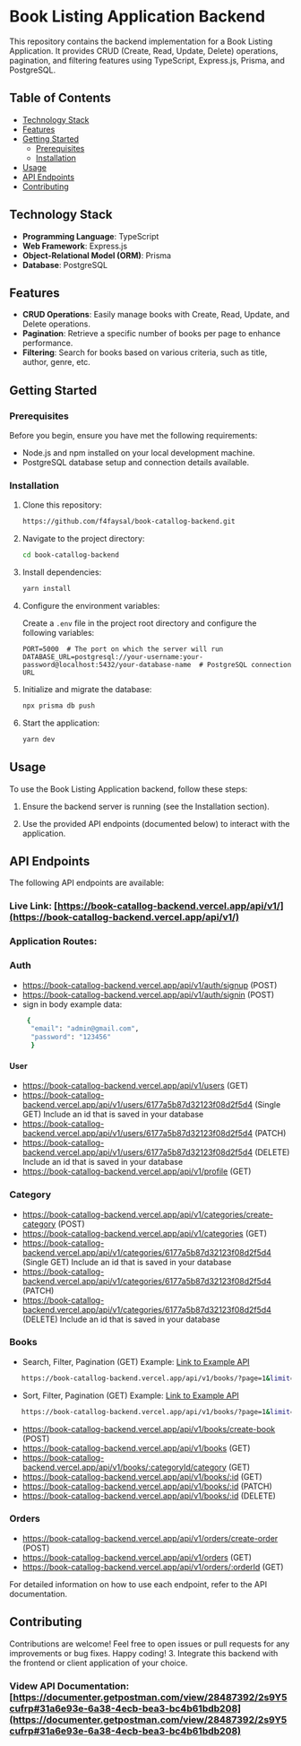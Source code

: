 # Book Listing Application Backend

This repository contains the backend implementation for a Book Listing Application. It provides CRUD (Create, Read, Update, Delete) operations, pagination, and filtering features using TypeScript, Express.js, Prisma, and PostgreSQL.

## Table of Contents

- [Technology Stack](#technology-stack)
- [Features](#features)
- [Getting Started](#getting-started)
  - [Prerequisites](#prerequisites)
  - [Installation](#installation)
- [Usage](#usage)
- [API Endpoints](#api-endpoints)
- [Contributing](#contributing)

## Technology Stack

- **Programming Language**: TypeScript
- **Web Framework**: Express.js
- **Object-Relational Model (ORM)**: Prisma
- **Database**: PostgreSQL

## Features

- **CRUD Operations**: Easily manage books with Create, Read, Update, and Delete operations.
- **Pagination**: Retrieve a specific number of books per page to enhance performance.
- **Filtering**: Search for books based on various criteria, such as title, author, genre, etc.

## Getting Started

### Prerequisites

Before you begin, ensure you have met the following requirements:

- Node.js and npm installed on your local development machine.
- PostgreSQL database setup and connection details available.

### Installation

1. Clone this repository:

   ```bash
   https://github.com/f4faysal/book-catallog-backend.git
   ```

2. Navigate to the project directory:

   ```bash
   cd book-catallog-backend
   ```

3. Install dependencies:

   ```bash
   yarn install
   ```

4. Configure the environment variables:

   Create a `.env` file in the project root directory and configure the following variables:

   ```env
   PORT=5000  # The port on which the server will run
   DATABASE_URL=postgresql://your-username:your-password@localhost:5432/your-database-name  # PostgreSQL connection URL
   ```

5. Initialize and migrate the database:

   ```bash
   npx prisma db push
   ```

6. Start the application:

   ```bash
   yarn dev
   ```

## Usage

To use the Book Listing Application backend, follow these steps:

1. Ensure the backend server is running (see the Installation section).

2. Use the provided API endpoints (documented below) to interact with the application.

## API Endpoints

The following API endpoints are available:

### Live Link: [https://book-catallog-backend.vercel.app/api/v1/](https://book-catallog-backend.vercel.app/api/v1/)

### Application Routes:

### Auth

- https://book-catallog-backend.vercel.app/api/v1/auth/signup (POST)
- https://book-catallog-backend.vercel.app/api/v1/auth/signin (POST)
- sign in body example data:
  ```bash
   {
    "email": "admin@gmail.com",
    "password": "123456"
    }
  ```

#### User

- https://book-catallog-backend.vercel.app/api/v1/users (GET)
- https://book-catallog-backend.vercel.app/api/v1/users/6177a5b87d32123f08d2f5d4 (Single GET) Include an id that is saved in your database
- https://book-catallog-backend.vercel.app/api/v1/users/6177a5b87d32123f08d2f5d4 (PATCH)
- https://book-catallog-backend.vercel.app/api/v1/users/6177a5b87d32123f08d2f5d4 (DELETE) Include an id that is saved in your database
- https://book-catallog-backend.vercel.app/api/v1/profile (GET)

### Category

- https://book-catallog-backend.vercel.app/api/v1/categories/create-category (POST)
- https://book-catallog-backend.vercel.app/api/v1/categories (GET)
- https://book-catallog-backend.vercel.app/api/v1/categories/6177a5b87d32123f08d2f5d4 (Single GET) Include an id that is saved in your database
- https://book-catallog-backend.vercel.app/api/v1/categories/6177a5b87d32123f08d2f5d4 (PATCH)
- https://book-catallog-backend.vercel.app/api/v1/categories/6177a5b87d32123f08d2f5d4 (DELETE) Include an id that is saved in your database

### Books

- Search, Filter, Pagination (GET) Example: [Link to Example API](https://book-catallog-backend.vercel.app/api/v1/books/?page=1&limit=10&search=Faysal&minPrice=250&maxPrice=500&category=75e203d3-6b59-4c00-8ef8-a5319b1aeee6)

```bash
   https://book-catallog-backend.vercel.app/api/v1/books/?page=1&limit=10&search=Faysal&minPrice=250&maxPrice=500&category=75e203d3-6b59-4c00-8ef8-a5319b1aeee6
```

- Sort, Filter, Pagination (GET) Example: [Link to Example API](https://book-catallog-backend.vercel.app/api/v1/books/?page=1&limit=10&minPrice=50&maxPrice=1000&category=aff8ebfa-1646-48da-b94e-90caad62cb10&sortBy=price&sortOrder=desc)

```bash
   https://book-catallog-backend.vercel.app/api/v1/books/?page=1&limit=10&minPrice=50&maxPrice=1000&category=aff8ebfa-1646-48da-b94e-90caad62cb10&sortBy=price&sortOrder=desc
```

- https://book-catallog-backend.vercel.app/api/v1/books/create-book (POST)
- https://book-catallog-backend.vercel.app/api/v1/books (GET)
- https://book-catallog-backend.vercel.app/api/v1/books/:categoryId/category (GET)
- https://book-catallog-backend.vercel.app/api/v1/books/:id (GET)
- https://book-catallog-backend.vercel.app/api/v1/books/:id (PATCH)
- https://book-catallog-backend.vercel.app/api/v1/books/:id (DELETE)

### Orders

- https://book-catallog-backend.vercel.app/api/v1/orders/create-order (POST)
- https://book-catallog-backend.vercel.app/api/v1/orders (GET)
- https://book-catallog-backend.vercel.app/api/v1/orders/:orderId (GET)

For detailed information on how to use each endpoint, refer to the API documentation.

## Contributing

Contributions are welcome! Feel free to open issues or pull requests for any improvements or bug fixes.
Happy coding! 3. Integrate this backend with the frontend or client application of your choice.

### Videw API Documentation: [https://documenter.getpostman.com/view/28487392/2s9Y5cufrp#31a6e93e-6a38-4ecb-bea3-bc4b61bdb208](https://documenter.getpostman.com/view/28487392/2s9Y5cufrp#31a6e93e-6a38-4ecb-bea3-bc4b61bdb208)

